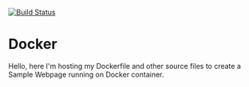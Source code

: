 [![Build Status](https://dev.azure.com/abhi04d/Test/_apis/build/status/DockerCICD/Docker-Whale?branchName=main)](https://dev.azure.com/abhi04d/Test/_build/latest?definitionId=27&branchName=main)

# Docker
Hello, here I'm hosting my Dockerfile and other source files to create a Sample Webpage running on Docker container.
